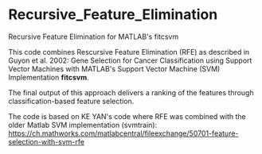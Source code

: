# Recursive_Feature_Elimination
Recursive Feature Elimination for MATLAB's fitcsvm

This code combines Rescursive Feature Elimination (RFE) as described in Guyon et al. 2002: Gene Selection for Cancer 
Classification using Support Vector Machines with MATLAB's Support Vector Machine (SVM) Implementation **fitcsvm**.

The final output of this approach delivers a ranking of the features through classification-based
feature selection. 

The code is based on KE YAN's code where RFE was combined with the older Matlab SVM implementation (svmtrain):
https://ch.mathworks.com/matlabcentral/fileexchange/50701-feature-selection-with-svm-rfe

